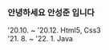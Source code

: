 ### 안녕하세요 안성준 입니다
'20.10. ~ '20.12. Html5, Css3
<br />'21. 8. ~ '22. 1. Java

<!--
**aszzoon/aszzoon** is a ✨ _special_ ✨ repository because its `README.md` (this file) appears on your GitHub profile.

Here are some ideas to get you started:

- 🔭 I’m currently working on ...
- 🌱 I’m currently learning ...
- 👯 I’m looking to collaborate on ...
- 🤔 I’m looking for help with ...
- 💬 Ask me about ...
- 📫 How to reach me: ...
- 😄 Pronouns: ...
- ⚡ Fun fact: ...
-->
